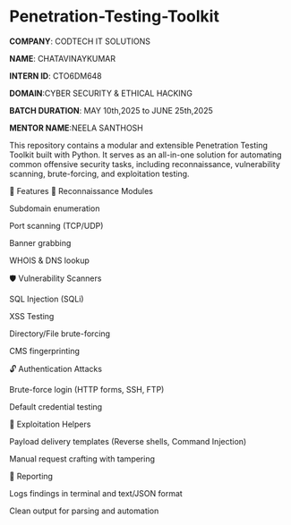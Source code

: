 # Penetration-Testing-Toolkit

**COMPANY**: CODTECH IT SOLUTIONS

**NAME**: CHATAVINAYKUMAR

**INTERN ID**: CTO6DM648

**DOMAIN**:CYBER SECURITY & ETHICAL HACKING

**BATCH DURATION**: MAY 10th,2025 to JUNE 25th,2025

**MENTOR NAME**:NEELA SANTHOSH

This repository contains a modular and extensible Penetration Testing Toolkit built with Python. It serves as an all-in-one solution for automating common offensive security tasks, including reconnaissance, vulnerability scanning, brute-forcing, and exploitation testing.

🚀 Features
🔎 Reconnaissance Modules

Subdomain enumeration

Port scanning (TCP/UDP)

Banner grabbing

WHOIS & DNS lookup

🛡️ Vulnerability Scanners

SQL Injection (SQLi)

XSS Testing

Directory/File brute-forcing

CMS fingerprinting

🔓 Authentication Attacks

Brute-force login (HTTP forms, SSH, FTP)

Default credential testing

📡 Exploitation Helpers

Payload delivery templates (Reverse shells, Command Injection)

Manual request crafting with tampering

🧱 Reporting

Logs findings in terminal and text/JSON format

Clean output for parsing and automation

